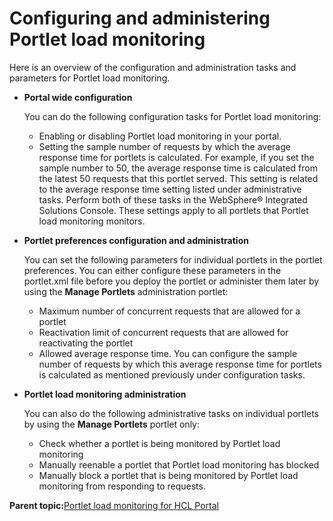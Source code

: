 # Configuring and administering Portlet load monitoring 

Here is an overview of the configuration and administration tasks and parameters for Portlet load monitoring.

-   **Portal wide configuration**

    You can do the following configuration tasks for Portlet load monitoring:

    -   Enabling or disabling Portlet load monitoring in your portal.
    -   Setting the sample number of requests by which the average response time for portlets is calculated. For example, if you set the sample number to 50, the average response time is calculated from the latest 50 requests that this portlet served. This setting is related to the average response time setting listed under administrative tasks.
    Perform both of these tasks in the WebSphere® Integrated Solutions Console. These settings apply to all portlets that Portlet load monitoring monitors.

-   **Portlet preferences configuration and administration**

    You can set the following parameters for individual portlets in the portlet preferences. You can either configure these parameters in the portlet.xml file before you deploy the portlet or administer them later by using the **Manage Portlets** administration portlet:

    -   Maximum number of concurrent requests that are allowed for a portlet
    -   Reactivation limit of concurrent requests that are allowed for reactivating the portlet
    -   Allowed average response time. You can configure the sample number of requests by which this average response time for portlets is calculated as mentioned previously under configuration tasks.
-   **Portlet load monitoring administration**

    You can also do the following administrative tasks on individual portlets by using the **Manage Portlets** portlet only:

    -   Check whether a portlet is being monitored by Portlet load monitoring
    -   Manually reenable a portlet that Portlet load monitoring has blocked
    -   Manually block a portlet that is being monitored by Portlet load monitoring from responding to requests.

**Parent topic:**[Portlet load monitoring for HCL Portal ](../dev-portlet/plmc.md)

